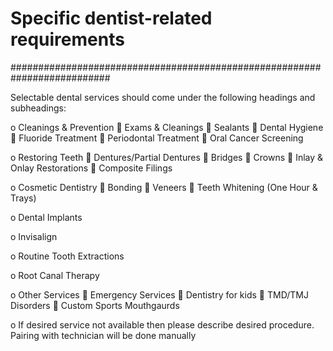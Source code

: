 # Specific dentist-related requirements

##########################################################################

Selectable dental services should come under the following headings and subheadings:

o	Cleanings & Prevention
    	Exams & Cleanings
    	Sealants
    	Dental Hygiene
    	Fluoride Treatment
    	Periodontal Treatment
    	Oral Cancer Screening

o	Restoring Teeth
    	Dentures/Partial Dentures
    	Bridges
    	Crowns
    	Inlay & Onlay Restorations
    	Composite Filings
    
o	Cosmetic Dentistry
    	Bonding
    	Veneers
    	Teeth Whitening (One Hour & Trays)
    
o	Dental Implants

o	Invisalign

o	Routine Tooth Extractions

o	Root Canal Therapy

o	Other Services
    	Emergency Services
    	Dentistry for kids
    	TMD/TMJ Disorders
    	Custom Sports Mouthgaurds
    
o	If desired service not available then please describe desired procedure. Pairing with technician will be done manually



